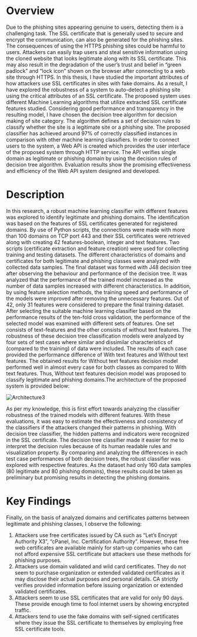 # Overview
Due to the phishing sites appearing genuine to users, detecting them is a challenging
task. The SSL certificate that is generally used to secure and encrypt the communication, can also be generated for the phishing sites. The consequences of using the
HTTPS phishing sites could be harmful to users. Attackers can easily trap users and
steal sensitive information using the cloned website that looks legitimate along with
its SSL certificate. This may also result in the degradation of the user’s trust and
belief in “green padlock” and “lock icon” shown on the browser after connecting to
a web site through HTTPS. In this thesis, I have studied the important attributes
of how attackers use SSL certificates in sites with fake domains. As a result, I have
explored the robustness of a system to auto-detect a phishing site using the critical
attributes of an SSL certificate. The proposed system uses different Machine Learning
algorithms that utilize extracted SSL certificate features studied. Considering good
performance and transparency in the resulting model, I have chosen the decision tree
algorithm for decision making of site category. The algorithm defines a set of decision
rules to classify whether the site is a legitimate site or a phishing site. The proposed
classifier has achieved around 97% of correctly classified instances in comparison with
other machine learning classifiers. In order to connect users to the system, a Web API
is created which provides the user interface of the proposed system through HTTP
service. The API verifies single domain as legitimate or phishing domain by using
the decision rules of decision tree algorithm. Evaluation results show the promising
effectiveness and efficiency of the Web API system designed and developed.

# Description

In this research, a robust machine learning classifier with different features was explored to identify legitimate and phishing domains. The identification was based on
the features of SSL certificates generated for registered domains. By use of Python
scripts, the connections were made with more than 100 domains on TCP port 443 and
their SSL certificates were retrieved along with creating 42 features-boolean, integer
and text features. Two scripts (certificate extraction and feature creation) were used
for collecting training and testing datasets. The different characteristics of domains
and certificates for both legitimate and phishing classes were analyzed with collected
data samples. The final dataset was formed with J48 decision tree after observing
the behaviour and performance of the decision tree. It was analyzed that the performance of the trained model increased as the number of data samples increased with
different characteristics. In addition, by using feature selection methods, the training
speed and performance of the models were improved after removing the unnecessary
features. Out of 42, only 31 features were considered to prepare the final training
dataset. After selecting the suitable machine learning classifier based on the performance results of the ten-fold cross validation, the performance of the selected model
was examined with different sets of features. One set consists of text-features and the
other consists of without text features. The robustness of these decision tree classification models were analyzed by four sets of test cases where similar and dissimilar
characteristics of (compared to the training) of data were included. The results of
each case provided the performance difference of With text features and Without text
features. The obtained results for Without text features decision model performed
well in almost every case for both classes as compared to With text features. Thus,
Without text features decision model was proposed to classify legitimate and phishing
domains.The architecture of the proposed system is provided below:


![Architecture3](https://user-images.githubusercontent.com/55644004/84404986-85d60180-abd5-11ea-9ee3-2ddfd7785a27.png)



As per my knowledge, this is first effort towards analyzing the classifier robustness of the trained models with different features. With these evaluations, it was
easy to estimate the effectiveness and consistency of the classifiers if the attackers
changed their patterns in phishing. With decision tree classifier, the hidden patterns
and indicators were recognized in the SSL certificate. The decision tree classifier
made it easier for me to interpret the decision rules because of its human readable
rules and visualization property. By comparing and analyzing the differences in each
test case performances of both decision trees, the robust classifier was explored with
respective features. As the dataset had only 160 data samples (80 legitimate and 80
phishing domains), these results could be taken as preliminary but promising results
in detecting the phishing domains.
# Key Findings
Finally, on the basis of analyzed domains and certificates patterns between legitimate
and phishing classes, I observe the following:
1. Attackers use free certificates issued by CA such as “Let’s Encrypt Authority
X3”, “cPanel, Inc. Certification Authority”. However, these free web certificates are available mainly for start-up companies who can not afford expensive
SSL certificate but attackers use these methods for phishing purposes.
2. Attackers use domain validated and wild card certificates. They do not seem to
purchase organization or extended validated certificates as it may disclose their
actual purposes and personal details. CA strictly verifies provided information
before issuing organization or extended validated certificates.
3. Attackers seem to use SSL certificates that are valid for only 90 days. These
provide enough time to fool internet users by showing encrypted traffic.
4. Attackers tend to use the fake domains with self-signed certificates where they
issue the SSL certificate to themselves by employing free SSL certificate tools.
